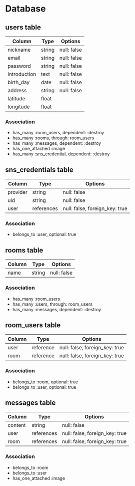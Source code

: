 # Database

## users table

| Column       | Type   | Options     |
| ------------ | ------ | ----------- |
| nickname     | string | null: false |
| email        | string | null: false |
| password     | string | null: false |
| introduction | text   | null: false |
| birth_day    | date   | null: false |
| address      | string | null: false |
| latitude     | float  |             |
| longitude    | float  |             |

### Association

 - has_many :room_users, dependent: :destroy
 - has_many :rooms, through: room_users
 - has_many :messages, dependent: :destroy
 - has_one_attached :image
 - has_many :sns_credential, dependent: :destroy

 ## sns_credentials table

| Column   | Type       | Options                        |
| -------- | ---------- | ------------------------------ |
| provider | string     | null: false                    |
| uid      | string     | null: false                    |
| user     | references | null: false, foreign_key: true |

### Association

 - belongs_to :user, optional: true

## rooms table

| Column   | Type     | Options       |
| -------- | -------- | ------------- |
| name     | string   | null: false   |

### Association

 - has_many :room_users
 - has_many :users, through: room_users
 - has_many :messages, dependent: :destroy

## room_users table

| Column   | Type      | Options                        |
| -------- | ----------| ------------------------------ |
| user     | reference | null: false, foreign_key: true |
| room     | reference | null: false, foreign_key: true |

### Association

 - belongs_to :room, optional: true
 - belongs_to :user, optional: true

## messages table

| Column  | Type       | Options                        |
| ------- | ---------- | ------------------------------ |
| content | string     | null: false                    |
| user    | references | null: false, foreign_key: true |
| room    | references | null: false, foreign_key: true |

### Association

 - belongs_to :room
 - belongs_to :user
 - has_one_attached :image
